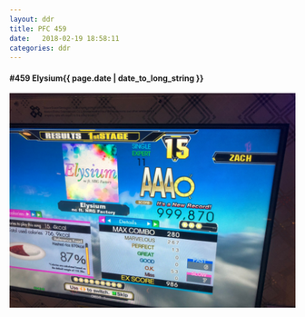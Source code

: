 ```yaml
---
layout: ddr
title: PFC 459
date:   2018-02-19 18:58:11
categories: ddr
---
```


#### **#459** Elysium<span class="pull-right">{{ page.date | date_to_long_string }}</span>
![](/images/pfc/459_Elysium.jpg)

